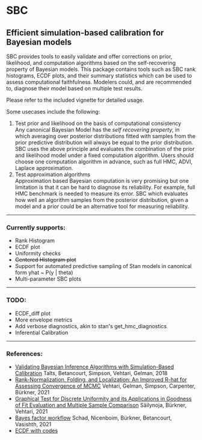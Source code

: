 # SBC
## Efficient simulation-based calibration for Bayesian models
SBC provides tools to easily validate and offer corrections on prior, likelihood, and computation algorithms based on the self-recovering property of Bayesian models. This package contains tools such as SBC rank histograms, ECDF plots, and their summary statistics which can be used to assess computational faithfulness. Modelers could, and are recommended to, diagnose their model based on multiple test results.

Please refer to the included vignette for detailed usage.

Some usecases include the following:
1. Test prior and likelihood on the basis of computational consistency  
    Any canonical Bayesian Model has the *self recovering property*, in which averaging over posterior distributions fitted with samples from the prior predictive distribution will always be equal to the prior distribution.
SBC uses the above principle and evaluates the combination of the prior and likelihood model under a fixed computation algorithm. Users should choose one computation algorithm in advance, such as full HMC, ADVI, Laplace approximation.
2. Test approximation algorithms  
    Approximation based Bayesian computation is very promising but one limitation is that it can be hard to diagnose its reliability. For example, full HMC benchmark is needed to measure its error. SBC which evaluates how well an algorithm samples from the posterior distribution, given a model and a prior could be an alternative tool for measuring reliability.
---
### Currently supports:
* Rank Histogram
* ECDF plot
* Uniformity checks
* ~~Centered Histogram plot~~
* Support for automated predictive sampling of Stan models in canonical form yhat ~ P(y | theta)
* Multi-parameter SBC plots
---
### TODO:
* ECDF\_diff plot
* More envelope metrics
* Add verbose diagnostics, akin to stan's get\_hmc\_diagnostics
* Inferential Calibration
---
### References:
* [Validating Bayesian Inference
Algorithms with Simulation-Based
Calibration](https://arxiv.org/pdf/1804.06788.pdf) Talts, Betancourt, Simpson, Vehtari, Gelman, 2018
* [Rank-Normalization, Folding, and Localization: An Improved R-hat for Assessing Convergence of MCMC](https://arxiv.org/abs/1903.08008) Vehtari, Gelman, Simpson, Carpenter, Bürkner, 2021
* [Graphical Test for Discrete Uniformity and its Applications in Goodness of Fit Evaluation and Multiple Sample Comparison](https://arxiv.org/abs/2103.10522)  Säilynoja, Bürkner, Vehtari, 2021
* [Bayes factor workflow](https://arxiv.org/pdf/2103.08744.pdf) Schad, Nicenboim, Bürkner, Betancourt, Vasishth, 2021
* [ECDF with codes](https://avehtari.github.io/rhat_ess/rhat_ess.html)
